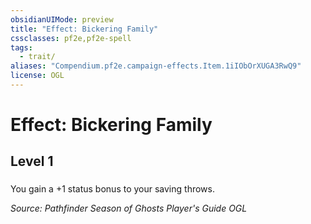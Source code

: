 ```yaml
---
obsidianUIMode: preview
title: "Effect: Bickering Family"
cssclasses: pf2e,pf2e-spell
tags:
  - trait/
aliases: "Compendium.pf2e.campaign-effects.Item.1iIObOrXUGA3RwQ9"
license: OGL
---
```

# Effect: Bickering Family
## Level 1
### 






You gain a +1 status bonus to your saving throws.

*Source: Pathfinder Season of Ghosts Player's Guide*
*OGL*